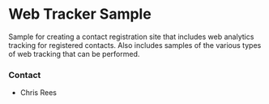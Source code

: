 # Web Tracker Sample #

Sample for creating a contact registration site that includes web analytics tracking for registered contacts.
Also includes samples of the various types of web tracking that can be performed.


### Contact ###

* Chris Rees